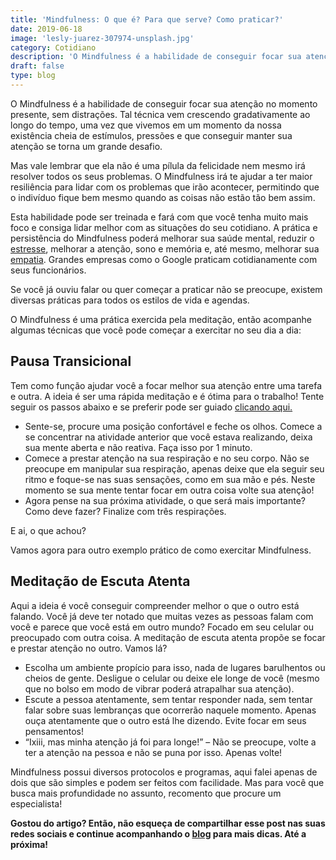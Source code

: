 ```yaml
---
title: 'Mindfulness: O que é? Para que serve? Como praticar?'
date: 2019-06-18
image: 'lesly-juarez-307974-unsplash.jpg'
category: Cotidiano
description: 'O Mindfulness é a habilidade de conseguir focar sua atenção no momento presente, sem distrações. Tal técnica vem crescendo gradativamente ao longo do tempo.'
draft: false
type: blog
---
```


O Mindfulness é a habilidade de conseguir focar sua atenção no momento presente, sem distrações. Tal técnica vem crescendo gradativamente ao longo do tempo, uma vez que vivemos em um momento da nossa existência cheia de estímulos, pressões e que conseguir manter sua atenção se torna um grande desafio.

Mas vale lembrar que ela não é uma pílula da felicidade nem mesmo irá resolver todos os seus problemas. O Mindfulness irá te ajudar a ter maior resiliência para lidar com os problemas que irão acontecer, permitindo que o indivíduo fique bem mesmo quando as coisas não estão tão bem assim.

Esta habilidade pode ser treinada e fará com que você tenha muito mais foco e consiga lidar melhor com as situações do seu cotidiano. A prática e persistência do Mindfulness poderá melhorar sua saúde mental, reduzir o [estresse](/5-maneiras-de-se-controlar-o-estresse/), melhorar a atenção, sono e memória e, até mesmo, melhorar sua [empatia](/empatia-voce-sabe-lidar-com-a-diversidade/). Grandes empresas como o Google praticam cotidianamente com seus funcionários.

Se você já ouviu falar ou quer começar a praticar não se preocupe, existem diversas práticas para todos os estilos de vida e agendas.

O Mindfulness é uma prática exercida pela meditação, então acompanhe algumas técnicas que você pode começar a exercitar no seu dia a dia:

## **Pausa Transicional**

Tem como função ajudar você a focar melhor sua atenção entre uma tarefa e outra. A ideia é ser uma rápida meditação e é ótima para o trabalho! Tente seguir os passos abaixo e se preferir pode ser guiado [clicando aqui.](https://www.mindfulnesscentreofexcellence.com/qr-code-transitional-pause/)

- Sente-se, procure uma posição confortável e feche os olhos. Comece a se concentrar na atividade anterior que você estava realizando, deixa sua mente aberta e não reativa. Faça isso por 1 minuto.
- Comece a prestar atenção na sua respiração e no seu corpo. Não se preocupe em manipular sua respiração, apenas deixe que ela seguir seu ritmo e foque-se nas suas sensações, como em sua mão e pés. Neste momento se sua mente tentar focar em outra coisa volte sua atenção!
- Agora pense na sua próxima atividade, o que será mais importante? Como deve fazer? Finalize com três respirações.

E ai, o que achou?

Vamos agora para outro exemplo prático de como exercitar Mindfulness.

## **Meditação de Escuta Atenta**

Aqui a ideia é você conseguir compreender melhor o que o outro está falando. Você já deve ter notado que muitas vezes as pessoas falam com você e parece que você está em outro mundo? Focado em seu celular ou preocupado com outra coisa. A meditação de escuta atenta propõe se focar e prestar atenção no outro. Vamos lá?

- Escolha um ambiente propício para isso, nada de lugares barulhentos ou cheios de gente. Desligue o celular ou deixe ele longe de você (mesmo que no bolso em modo de vibrar poderá atrapalhar sua atenção).
- Escute a pessoa atentamente, sem tentar responder nada, sem tentar falar sobre suas lembranças que ocorrerão naquele momento. Apenas ouça atentamente que o outro está lhe dizendo. Evite focar em seus pensamentos!
- “Ixiii, mas minha atenção já foi para longe!” – Não se preocupe, volte a ter a atenção na pessoa e não se puna por isso. Apenas volte!

Mindfulness possui diversos protocolos e programas, aqui falei apenas de dois que são simples e podem ser feitos com facilidade. Mas para você que busca mais profundidade no assunto, recomento que procure um especialista!

**Gostou do artigo? Então, não esqueça de compartilhar esse post nas suas redes sociais e continue acompanhando o [blog](/blog/) para mais dicas. Até a próxima!**
